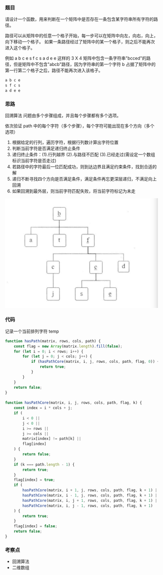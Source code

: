 <!--
 * @Author: zhangyu
 * @Email: zhangdulin@outlook.com
 * @Date: 2021-08-16 17:20:24
 * @LastEditors: zhangyu
 * @LastEditTime: 2022-11-09 20:23:13
 * @Description:
-->

### 题目

请设计一个函数，用来判断在一个矩阵中是否存在一条包含某字符串所有字符的路径。

路径可以从矩阵中的任意一个格子开始，每一步可以在矩阵中向左，向右，向上，向下移动一个格子。 如果一条路径经过了矩阵中的某一个格子，则之后不能再次进入这个格子。

例如 a b c e s f c s a d e e 这样的 3 X 4 矩阵中包含一条字符串"bcced"的路径，但是矩阵中不包含"abcb"路径，因为字符串的第一个字符 b 占据了矩阵中的第一行第二个格子之后，路径不能再次进入该格子。

```js
a b c e
s f c s
a d e e
```

### 思路

回溯算法 问题由多个步骤组成，并且每个步骤都有多个选项。

依次验证 path 中的每个字符（多个步骤），每个字符可能出现在多个方向（多个选项）

1. 根据给定的行列，遍历字符，根据行列数计算出字符位置
2. 判断当前字符是否满足递归终止条件
3. 递归终止条件：(1).行列越界 (2).与路径不匹配 (3).已经走过(需设定一个数组标识当前字符是否走过)
4. 若路径中的字符最后一位匹配成功，则到达边界且满足约束条件，找到合适的解
5. 递归不断寻找四个方向是否满足条件，满足条件再忘更深层递归，不满足向上回溯
6. 如果回溯到最外层，则当前字符匹配失败，将当前字符标记为未走

![矩阵中的路径.!](../image/juzheng.png "矩阵中的路径.")

### 代码

记录一个当前排列字符 temp

```js
function hasPath(matrix, rows, cols, path) {
	const flag = new Array(matrix.length).fill(false);
	for (let i = 0; i < rows; i++) {
		for (let j = 0; j < cols; j++) {
			if (hasPathCore(matrix, i, j, rows, cols, path, flag, 0)) {
				return true;
			}
		}
	}
	return false;
}

function hasPathCore(matrix, i, j, rows, cols, path, flag, k) {
	const index = i * cols + j;
	if (
		i < 0 ||
		j < 0 ||
		i >= rows ||
		j >= cols ||
		matrix[index] != path[k] ||
		flag[index]
	) {
		return false;
	}
	if (k === path.length - 1) {
		return true;
	}
	flag[index] = true;
	if (
		hasPathCore(matrix, i + 1, j, rows, cols, path, flag, k + 1) ||
		hasPathCore(matrix, i - 1, j, rows, cols, path, flag, k + 1) ||
		hasPathCore(matrix, i, j + 1, rows, cols, path, flag, k + 1) ||
		hasPathCore(matrix, i, j - 1, rows, cols, path, flag, k + 1)
	) {
		return true;
	}
	flag[index] = false;
	return false;
}
```

### 考察点

- 回溯算法
- 二维数组

<Gitalk />
